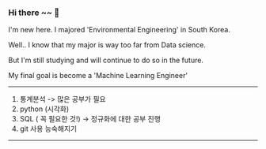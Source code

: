 ### Hi there ~~ 👋

I'm new here. I majored 'Environmental Engineering' in South Korea.

Well.. I know that my major is way too far from Data science.

But I'm still studying and will continue to do so in the future.

My final goal is become a 'Machine Learning Engineer'

-------------------------------------------------------------------

1. 통계분석 -> 많은 공부가 필요
2. python (시각화) 
3. SQL ( 꼭 필요한 것!) -> 정규화에 대한 공부 진행 
4. git 사용 능숙해지기 
-------------------------------------------------------------------
